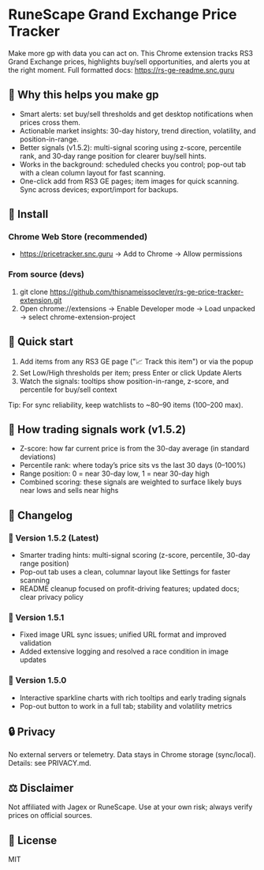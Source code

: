 # RuneScape Grand Exchange Price Tracker

Make more gp with data you can act on. This Chrome extension tracks RS3 Grand Exchange prices, highlights buy/sell opportunities, and alerts you at the right moment. Full formatted docs: https://rs-ge-readme.snc.guru

## 🌟 Why this helps you make gp

- Smart alerts: set buy/sell thresholds and get desktop notifications when prices cross them.
- Actionable market insights: 30-day history, trend direction, volatility, and position-in-range.
- Better signals (v1.5.2): multi-signal scoring using z-score, percentile rank, and 30‑day range position for clearer buy/sell hints.
- Works in the background: scheduled checks you control; pop-out tab with a clean column layout for fast scanning.
- One-click add from RS3 GE pages; item images for quick scanning. Sync across devices; export/import for backups.

## 🚀 Install

### Chrome Web Store (recommended)
- https://pricetracker.snc.guru → Add to Chrome → Allow permissions

### From source (devs)
1) git clone https://github.com/thisnameissoclever/rs-ge-price-tracker-extension.git
2) Open chrome://extensions → Enable Developer mode → Load unpacked → select chrome-extension-project

## 📖 Quick start

1) Add items from any RS3 GE page ("📈 Track this item") or via the popup
2) Set Low/High thresholds per item; press Enter or click Update Alerts
3) Watch the signals: tooltips show position-in-range, z-score, and percentile for buy/sell context

Tip: For sync reliability, keep watchlists to ~80–90 items (100–200 max).

## 🧠 How trading signals work (v1.5.2)

- Z-score: how far current price is from the 30-day average (in standard deviations)
- Percentile rank: where today’s price sits vs the last 30 days (0–100%)
- Range position: 0 = near 30-day low, 1 = near 30-day high
- Combined scoring: these signals are weighted to surface likely buys near lows and sells near highs

## 🔄 Changelog

### 🚀 Version 1.5.2 (Latest)
- Smarter trading hints: multi-signal scoring (z-score, percentile, 30-day range position)
- Pop-out tab uses a clean, columnar layout like Settings for faster scanning
- README cleanup focused on profit-driving features; updated docs; clear privacy policy

### 🔧 Version 1.5.1
- Fixed image URL sync issues; unified URL format and improved validation
- Added extensive logging and resolved a race condition in image updates

### 🎯 Version 1.5.0
- Interactive sparkline charts with rich tooltips and early trading signals
- Pop-out button to work in a full tab; stability and volatility metrics

## 🔒 Privacy

No external servers or telemetry. Data stays in Chrome storage (sync/local). Details: see PRIVACY.md.

## ⚖️ Disclaimer

Not affiliated with Jagex or RuneScape. Use at your own risk; always verify prices on official sources.

## 📄 License

MIT
